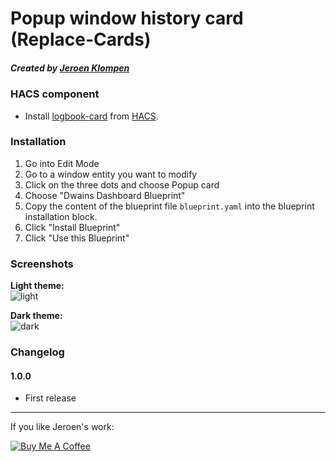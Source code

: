 # Popup window history card (Replace-Cards)
##### Created by [Jeroen Klompen](https://github.com/klumpke/)


### HACS component
- Install [logbook-card](https://github.com/royto/logbook-card) from [HACS](https://hacs.xyz).

### Installation
1. Go into Edit Mode
2. Go to a window entity you want to modify
3. Click on the three dots and choose Popup card
4. Choose "Dwains Dashboard Blueprint"
5. Copy the content of the blueprint file `blueprint.yaml` into the blueprint installation block.
6. Click "Install Blueprint"
7. Click "Use this Blueprint"


### Screenshots
**Light theme:**<br>
![light](https://github.com/Klumpke/dwains-dashboard-blueprints_development/blob/master/card-blueprints/replace-cards/popup_window_history_card/.github/screenshots/light.png "Light")

**Dark theme:**<br>
![dark](https://github.com/Klumpke/dwains-dashboard-blueprints_development/blob/master/card-blueprints/replace-cards/popup_window_history_card/.github/screenshots/dark.png "Dark")


### Changelog
#### 1.0.0
- First release

---

If you like Jeroen's work:

<a href="https://www.buymeacoffee.com/klumpke" target="_blank"><img src="https://www.buymeacoffee.com/assets/img/custom_images/white_img.png" alt="Buy Me A Coffee"></a>